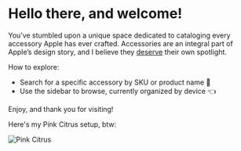 # Hello there, and welcome!

You’ve stumbled upon a unique space dedicated to cataloging every accessory Apple has ever crafted.
Accessories are an integral part of Apple’s design story, and I believe they [deserve](why.md) their own spotlight.

How to explore:

- Search for a specific accessory by SKU or product name 🏹
- Use the sidebar to browse, currently organized by device 👈

Enjoy, and thank you for visiting!

Here's my Pink Citrus setup, btw:

![Pink Citrus](/assets/citrus.jpg)